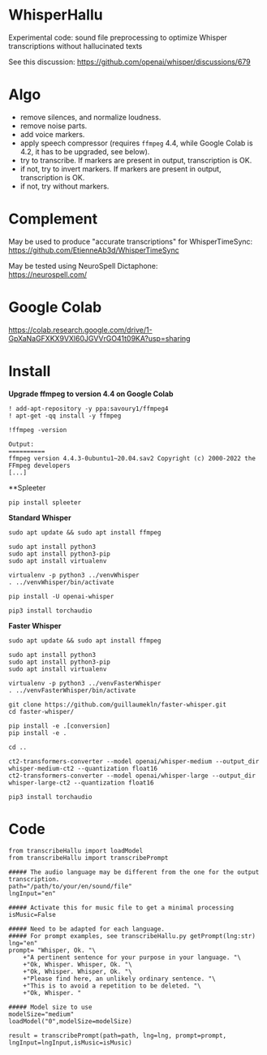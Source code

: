 # WhisperHallu
Experimental code: sound file preprocessing to optimize Whisper transcriptions without hallucinated texts

See this discussion: https://github.com/openai/whisper/discussions/679

# Algo
- remove silences, and normalize loudness.
- remove noise parts.
- add voice markers.
- apply speech compressor (requires `ffmpeg` 4.4, while Google Colab is 4.2, it has to be upgraded, see below).
- try to transcribe. If markers are present in output, transcription is OK.
- if not, try to invert markers. If markers are present in output, transcription is OK.
- if not, try without markers.

# Complement

May be used to produce "accurate transcriptions" for WhisperTimeSync:<br/>
https://github.com/EtienneAb3d/WhisperTimeSync

May be tested using NeuroSpell Dictaphone:<br/>
https://neurospell.com/

# Google Colab

https://colab.research.google.com/drive/1-GpXaNaGFXKX9VXl60JGVVrGO41t09KA?usp=sharing

# Install

**Upgrade ffmpeg to version 4.4 on Google Colab**
```
! add-apt-repository -y ppa:savoury1/ffmpeg4
! apt-get -qq install -y ffmpeg

!ffmpeg -version

Output:
==========
ffmpeg version 4.4.3-0ubuntu1~20.04.sav2 Copyright (c) 2000-2022 the FFmpeg developers
[...]
```

**Spleeter

```
pip install spleeter
```

**Standard Whisper**

```
sudo apt update && sudo apt install ffmpeg

sudo apt install python3
sudo apt install python3-pip
sudo apt install virtualenv

virtualenv -p python3 ../venvWhisper
. ../venvWhisper/bin/activate

pip install -U openai-whisper

pip3 install torchaudio
```

**Faster Whisper**

```
sudo apt update && sudo apt install ffmpeg

sudo apt install python3
sudo apt install python3-pip
sudo apt install virtualenv

virtualenv -p python3 ../venvFasterWhisper
. ../venvFasterWhisper/bin/activate

git clone https://github.com/guillaumekln/faster-whisper.git
cd faster-whisper/

pip install -e .[conversion]
pip install -e .

cd ..

ct2-transformers-converter --model openai/whisper-medium --output_dir whisper-medium-ct2 --quantization float16
ct2-transformers-converter --model openai/whisper-large --output_dir whisper-large-ct2 --quantization float16

pip3 install torchaudio
```

# Code

```
from transcribeHallu import loadModel
from transcribeHallu import transcribePrompt

##### The audio language may be different from the one for the output transcription.
path="/path/to/your/en/sound/file"
lngInput="en"

##### Activate this for music file to get a minimal processing
isMusic=False

##### Need to be adapted for each language.
##### For prompt examples, see transcribeHallu.py getPrompt(lng:str)
lng="en"
prompt= "Whisper, Ok. "\
	+"A pertinent sentence for your purpose in your language. "\
	+"Ok, Whisper. Whisper, Ok. "\
	+"Ok, Whisper. Whisper, Ok. "\
	+"Please find here, an unlikely ordinary sentence. "\
	+"This is to avoid a repetition to be deleted. "\
	+"Ok, Whisper. "

##### Model size to use
modelSize="medium"
loadModel("0",modelSize=modelSize)

result = transcribePrompt(path=path, lng=lng, prompt=prompt, lngInput=lngInput,isMusic=isMusic)
```
